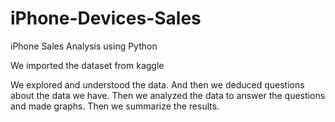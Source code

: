 # iPhone-Devices-Sales
iPhone Sales Analysis using Python

We imported the dataset from kaggle

We explored and understood the data.
And then we deduced questions about the data we have.
Then we analyzed the data to answer the questions and made graphs.
Then we summarize the results.

